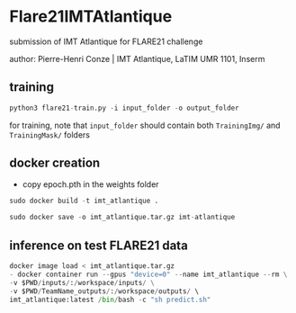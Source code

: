 # Flare21IMTAtlantique
submission of IMT Atlantique for FLARE21 challenge

author: Pierre-Henri Conze | IMT Atlantique, LaTIM UMR 1101, Inserm

## training 
```python
python3 flare21-train.py -i input_folder -o output_folder
```

for training, note that ```input_folder``` should contain both ```TrainingImg/``` and ```TrainingMask/``` folders

## docker creation 
- copy epoch.pth in the weights folder
```python
sudo docker build -t imt_atlantique .
```
```python
sudo docker save -o imt_atlantique.tar.gz imt-atlantique
```

## inference on test FLARE21 data
```python
docker image load < imt_atlantique.tar.gz
- docker container run --gpus "device=0" --name imt_atlantique --rm \
-v $PWD/inputs/:/workspace/inputs/ \
-v $PWD/TeamName_outputs/:/workspace/outputs/ \ 
imt_atlantique:latest /bin/bash -c "sh predict.sh"
```


